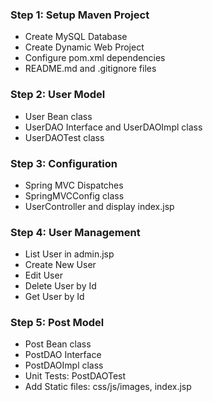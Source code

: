 ### Step 1: Setup Maven Project
- Create MySQL Database
- Create Dynamic Web Project
- Configure pom.xml dependencies
- README.md and .gitignore files

### Step 2: User Model
- User Bean class
- UserDAO Interface and UserDAOImpl class
- UserDAOTest class

### Step 3: Configuration
- Spring MVC Dispatches
- SpringMVCConfig class
- UserController and display index.jsp

### Step 4: User Management
- List User in admin.jsp
- Create New User
- Edit User
- Delete User by Id
- Get User by Id

### Step 5: Post Model
- Post Bean class
- PostDAO Interface
- PostDAOImpl class
- Unit Tests: PostDAOTest 
- Add Static files: css/js/images, index.jsp
